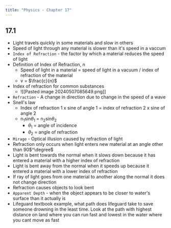 ```yaml
---
title: "Physics - Chapter 17"
---
```


## 17.1

- Light travels quickly in some materials and slow in others
- Speed of light through any material is slower than it's speed in a vaccum
- `Index of Refraction` - the factor by which a material reduces the speed of light
- Definition of Index of Refraction, n
	- Speed of light in a material = speed of light in a vacuum / index of refraction of the material
	- v = $\frac{c}{n}$
- Index of refraction for common substances
	- ![[Pasted image 20240507085649.png]]
- `Refraction` - A change in direction due to change in the speed of a wave
- Snell's law
	- Index of refraction 1 x sine of angle 1 = index of refraction 2 x sine of angle 2
	- n$_1$sin$\theta_1$ = n$_2$sin$\theta_2$ 
		- $\theta_1$ = angle of incidence
		- $\theta_2$ = angle of refraction
- `Mirage` - Optical illusion caused by refraction of light
- Refraction only occurs when light enters new material at an angle other than 90$^\degree$ 
- Light is bent towards the normal when it slows down because it has entered a material with a higher index of refraction
- Light is bent away from the normal when it speeds up because it entered a material with a lower index of refraction
- If ray of light goes from one material to another along the normal it does not change direction
- Refraction causes objects to look bent
- `Apparent Depth` - when the object appears to be closer to water's surface than it actually is
- Lifeguard textbook example, what path does lifeguard take to save someone drowning in the least time. Look at the path with highest distance on land where you can run fast and lowest in the water where you cant move as fast